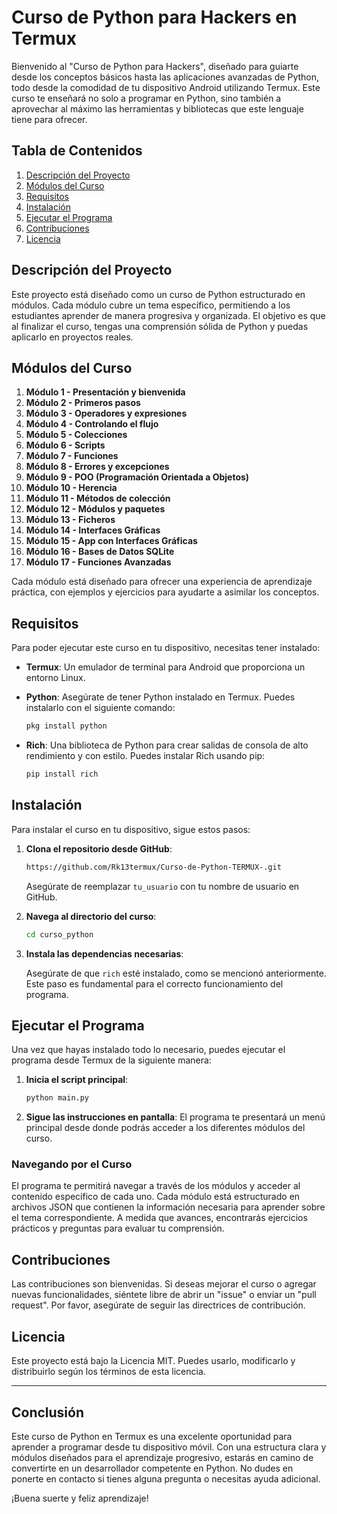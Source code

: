 # Curso de Python para Hackers en Termux

Bienvenido al "Curso de Python para Hackers", diseñado para guiarte desde los conceptos básicos hasta las aplicaciones avanzadas de Python, todo desde la comodidad de tu dispositivo Android utilizando Termux. Este curso te enseñará no solo a programar en Python, sino también a aprovechar al máximo las herramientas y bibliotecas que este lenguaje tiene para ofrecer.

## Tabla de Contenidos

1. [Descripción del Proyecto](#descripción-del-proyecto)
2. [Módulos del Curso](#módulos-del-curso)
3. [Requisitos](#requisitos)
4. [Instalación](#instalación)
5. [Ejecutar el Programa](#ejecutar-el-programa)
6. [Contribuciones](#contribuciones)
7. [Licencia](#licencia)

## Descripción del Proyecto

Este proyecto está diseñado como un curso de Python estructurado en módulos. Cada módulo cubre un tema específico, permitiendo a los estudiantes aprender de manera progresiva y organizada. El objetivo es que al finalizar el curso, tengas una comprensión sólida de Python y puedas aplicarlo en proyectos reales.

## Módulos del Curso

1. **Módulo 1 - Presentación y bienvenida**
2. **Módulo 2 - Primeros pasos**
3. **Módulo 3 - Operadores y expresiones**
4. **Módulo 4 - Controlando el flujo**
5. **Módulo 5 - Colecciones**
6. **Módulo 6 - Scripts**
7. **Módulo 7 - Funciones**
8. **Módulo 8 - Errores y excepciones**
9. **Módulo 9 - POO (Programación Orientada a Objetos)**
10. **Módulo 10 - Herencia**
11. **Módulo 11 - Métodos de colección**
12. **Módulo 12 - Módulos y paquetes**
13. **Módulo 13 - Ficheros**
14. **Módulo 14 - Interfaces Gráficas**
15. **Módulo 15 - App con Interfaces Gráficas**
16. **Módulo 16 - Bases de Datos SQLite**
17. **Módulo 17 - Funciones Avanzadas**

Cada módulo está diseñado para ofrecer una experiencia de aprendizaje práctica, con ejemplos y ejercicios para ayudarte a asimilar los conceptos.

## Requisitos

Para poder ejecutar este curso en tu dispositivo, necesitas tener instalado:

- **Termux**: Un emulador de terminal para Android que proporciona un entorno Linux.
- **Python**: Asegúrate de tener Python instalado en Termux. Puedes instalarlo con el siguiente comando:

    ```bash
    pkg install python
    ```

- **Rich**: Una biblioteca de Python para crear salidas de consola de alto rendimiento y con estilo. Puedes instalar Rich usando pip:

    ```bash
    pip install rich
    ```

## Instalación

Para instalar el curso en tu dispositivo, sigue estos pasos:

1. **Clona el repositorio desde GitHub**:

    ```bash
    https://github.com/Rk13termux/Curso-de-Python-TERMUX-.git
    ```

   Asegúrate de reemplazar `tu_usuario` con tu nombre de usuario en GitHub.

2. **Navega al directorio del curso**:

    ```bash
    cd curso_python
    ```

3. **Instala las dependencias necesarias**:

    Asegúrate de que `rich` esté instalado, como se mencionó anteriormente. Este paso es fundamental para el correcto funcionamiento del programa.

## Ejecutar el Programa

Una vez que hayas instalado todo lo necesario, puedes ejecutar el programa desde Termux de la siguiente manera:

1. **Inicia el script principal**:

    ```bash
    python main.py
    ```

2. **Sigue las instrucciones en pantalla**: El programa te presentará un menú principal desde donde podrás acceder a los diferentes módulos del curso.

### Navegando por el Curso

El programa te permitirá navegar a través de los módulos y acceder al contenido específico de cada uno. Cada módulo está estructurado en archivos JSON que contienen la información necesaria para aprender sobre el tema correspondiente. A medida que avances, encontrarás ejercicios prácticos y preguntas para evaluar tu comprensión.

## Contribuciones

Las contribuciones son bienvenidas. Si deseas mejorar el curso o agregar nuevas funcionalidades, siéntete libre de abrir un "issue" o enviar un "pull request". Por favor, asegúrate de seguir las directrices de contribución.

## Licencia

Este proyecto está bajo la Licencia MIT. Puedes usarlo, modificarlo y distribuirlo según los términos de esta licencia.

---

## Conclusión

Este curso de Python en Termux es una excelente oportunidad para aprender a programar desde tu dispositivo móvil. Con una estructura clara y módulos diseñados para el aprendizaje progresivo, estarás en camino de convertirte en un desarrollador competente en Python. No dudes en ponerte en contacto si tienes alguna pregunta o necesitas ayuda adicional.

¡Buena suerte y feliz aprendizaje!
